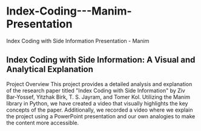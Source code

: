 # Index-Coding---Manim-Presentation
Index Coding with Side Information Presentation - Manim

## Index Coding with Side Information: A Visual and Analytical Explanation
Project Overview
This project provides a detailed analysis and explanation of the research paper titled "Index Coding with Side Information" by Ziv Bar-Yossef, Yitzhak Birk, T. S. Jayram, and Tomer Kol. Utilizing the Manim library in Python, we have created a video that visually highlights the key concepts of the paper. Additionally, we recorded a video where we explain the project using a PowerPoint presentation and our own analogies to make the content more accessible.
